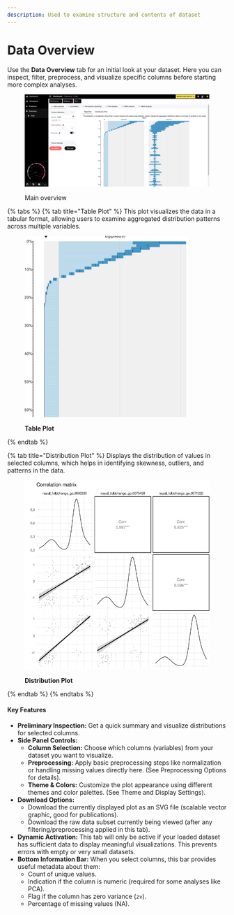 ```yaml
---
description: Used to examine structure and contents of dataset
---
```


# Data Overview

Use the **Data Overview** tab for an initial look at your dataset. Here you can inspect, filter, preprocess, and visualize specific columns before starting more complex analyses.

<figure><img src="../../.gitbook/assets/discovery-data-overview-tabls-plot.png" alt=""><figcaption><p>Main overview</p></figcaption></figure>

{% tabs %}
{% tab title="Table Plot" %}
This plot visualizes the data in a tabular format, allowing users to examine aggregated distribution patterns across multiple variables.



<figure><img src="../../.gitbook/assets/DataOverview_Table_plot.png" alt=""><figcaption><p><strong>Table Plot</strong></p></figcaption></figure>
{% endtab %}

{% tab title="Distribution Plot" %}
Displays the distribution of values in selected columns, which helps in identifying skewness, outliers, and patterns in the data.

<figure><img src="../../.gitbook/assets/DataOverview_Distribution_plot.png" alt=""><figcaption><p><strong>Distribution Plot</strong></p></figcaption></figure>
{% endtab %}
{% endtabs %}

#### Key Features

* **Preliminary Inspection:** Get a quick summary and visualize distributions for selected columns.
* **Side Panel Controls:**
  * **Column Selection:** Choose which columns (variables) from your dataset you want to visualize.
  * **Preprocessing:** Apply basic preprocessing steps like normalization or handling missing values directly here. (See Preprocessing Options for details).
  * **Theme & Colors:** Customize the plot appearance using different themes and color palettes. (See Theme and Display Settings).
* **Download Options:**
  * Download the currently displayed plot as an SVG file (scalable vector graphic, good for publications).
  * Download the raw data subset currently being viewed (after any filtering/preprocessing applied in this tab).
* **Dynamic Activation:** This tab will only be active if your loaded dataset has sufficient data to display meaningful visualizations. This prevents errors with empty or very small datasets.
* **Bottom Information Bar:** When you select columns, this bar provides useful metadata about them:
  * Count of unique values.
  * Indication if the column is numeric (required for some analyses like PCA).
  * Flag if the column has zero variance (`zv`).
  * Percentage of missing values (NA).
